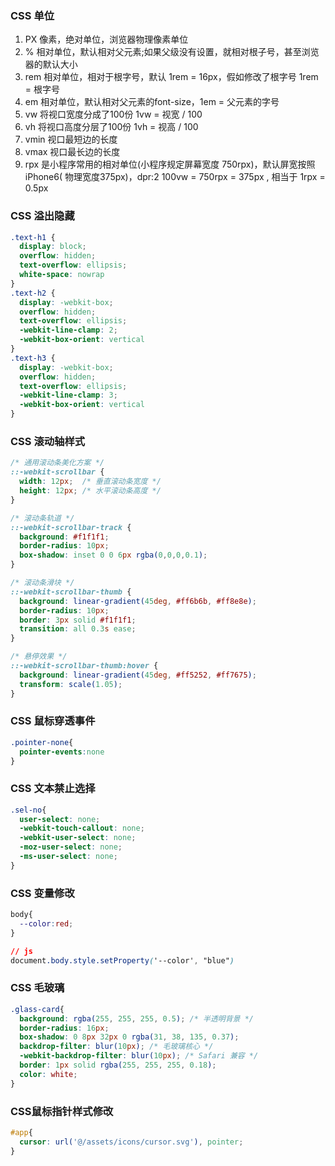 ### CSS 单位
1. PX 像素，绝对单位，浏览器物理像素单位
2. %  相对单位，默认相对父元素;如果父级没有设置，就相对根子号，甚至浏览器的默认大小
3. rem  相对单位，相对于根字号，默认 1rem = 16px，假如修改了根字号 1rem = 根字号
4. em 相对单位，默认相对父元素的font-size，1em = 父元素的字号
5. vw  将视口宽度分成了100份  1vw = 视宽 / 100
6. vh  将视口高度分层了100份 1vh = 视高 / 100
7. vmin 视口最短边的长度
8. vmax 视口最长边的长度
9. rpx 是小程序常用的相对单位(小程序规定屏幕宽度 750rpx)，默认屏宽按照iPhone6( 物理宽度375px)，dpr:2   100vw = 750rpx = 375px   , 相当于 1rpx = 0.5px

### CSS 溢出隐藏
```css
.text-h1 {
  display: block;
  overflow: hidden;
  text-overflow: ellipsis;
  white-space: nowrap
}
.text-h2 {
  display: -webkit-box;
  overflow: hidden;
  text-overflow: ellipsis;
  -webkit-line-clamp: 2;
  -webkit-box-orient: vertical
}
.text-h3 {
  display: -webkit-box;
  overflow: hidden;
  text-overflow: ellipsis;
  -webkit-line-clamp: 3;
  -webkit-box-orient: vertical
}
```

### CSS 滚动轴样式
```css
/* 通用滚动条美化方案 */
::-webkit-scrollbar {
  width: 12px;  /* 垂直滚动条宽度 */
  height: 12px; /* 水平滚动条高度 */
}

/* 滚动条轨道 */
::-webkit-scrollbar-track {
  background: #f1f1f1; 
  border-radius: 10px;
  box-shadow: inset 0 0 6px rgba(0,0,0,0.1);
}

/* 滚动条滑块 */
::-webkit-scrollbar-thumb {
  background: linear-gradient(45deg, #ff6b6b, #ff8e8e);
  border-radius: 10px;
  border: 3px solid #f1f1f1;
  transition: all 0.3s ease;
}

/* 悬停效果 */
::-webkit-scrollbar-thumb:hover {
  background: linear-gradient(45deg, #ff5252, #ff7675);
  transform: scale(1.05);
}
```

### CSS 鼠标穿透事件
```css
.pointer-none{
  pointer-events:none
}
```

### CSS 文本禁止选择
```css
.sel-no{
  user-select: none;
  -webkit-touch-callout: none;
  -webkit-user-select: none;
  -moz-user-select: none;
  -ms-user-select: none;
}
```

### CSS 变量修改
```css
body{
  --color:red;
}

// js
document.body.style.setProperty('--color', "blue")
```

### CSS 毛玻璃
```css
.glass-card{
  background: rgba(255, 255, 255, 0.5); /* 半透明背景 */
  border-radius: 16px;
  box-shadow: 0 8px 32px 0 rgba(31, 38, 135, 0.37);
  backdrop-filter: blur(10px); /* 毛玻璃核心 */
  -webkit-backdrop-filter: blur(10px); /* Safari 兼容 */
  border: 1px solid rgba(255, 255, 255, 0.18);
  color: white;
}
```

### CSS鼠标指针样式修改
```css
#app{
  cursor: url('@/assets/icons/cursor.svg'), pointer;
}
```

